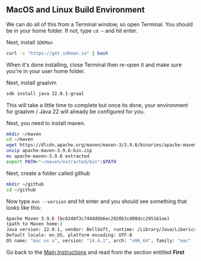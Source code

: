 ## MacOS and Linux Build Environment

We can do all of this from a Terminal window, so open Terminal. You should be in your home folder. If not, type `cd ~`
and hit enter.

Next, install `SDKMan`

```bash
curl -s "https://get.sdkman.io" | bash
```

When it's done installing, close Terminal then re-open it and make sure you're in your user home folder.

Next, install graalvm

```bash
sdk install java 22.0.1-graal
```

This will take a little time to complete but once its done, your environment for graalvm / Java 22 will already be
configured for you.

Next, you need to install maven.

```bash
mkdir ~/maven
cd ~/maven
wget https://dlcdn.apache.org/maven/maven-3/3.9.6/binaries/apache-maven-3.9.6-bin.zip
unzip apache-maven-3.9.6-bin.zip
mv apache-maven-3.9.6 extracted
export PATH="~/maven/extracted/bin":$PATH
```

Next, create a folder called github

```bash
mkdir ~/github
cd ~/github
```

Now type `mvn --version` and hit enter and you should see something that looks like this:

```bash
Apache Maven 3.9.6 (bc0240f3c744dd6b6ec2920b3cd08dcc295161ae)
(path to Maven home:)
Java version: 22.0.1, vendor: BellSoft, runtime: /Library/Java/LibericaNativeImageKit/liberica-vm-full-24.0.1-openjdk22/Contents/Home
Default locale: en_US, platform encoding: UTF-8
OS name: "mac os x", version: "14.4.1", arch: "x86_64", family: "mac"
```

Go back to the [Main Instructions](./environment.md) and read from the section entitled **First**
